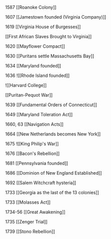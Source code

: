 1587 [[Roanoke Colony]]

1607 [[Jamestown founded (Virginia Company)]]

1619 [[Virginia House of Burgesses]]

[[First African Slaves Brought to Virginia]]

1620 [[Mayflower Compact]]

1630 [[Puritans settle Massachusetts Bay]]

1634 [[Maryland founded]]

1636 ![[Rhode Island founded]]

  ![[Harvard College]]

  [[Puritan-Pequot War]]

1639 [[Fundamental Orders of Connecticut]]

1649 [[Maryland Toleration Act]]

1660, 63 [[Navigation Acts]]

1664 [[New Netherlands becomes New York]]

1675 ![[King Philip's War]]

1676 [[Bacon's Rebellion]]

1681 [[Pennsylvania founded]]

1686 [[Dominion of New England Established]]

1692 [[Salem Witchcraft hysteria]]

1733 [[Georgia as the last of the 13 colonies]]

1733 [[Molasses Act]]

1734-56 [[Great Awakening]]

1735 [[Zenger Trial]]

1739 [[Stono Rebellion]]
